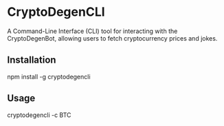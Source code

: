 # CryptoDegenCLI

A Command-Line Interface (CLI) tool for interacting with the CryptoDegenBot, allowing users to fetch cryptocurrency prices and jokes.

## Installation

npm install -g cryptodegencli

## Usage

cryptodegencli -c BTC
